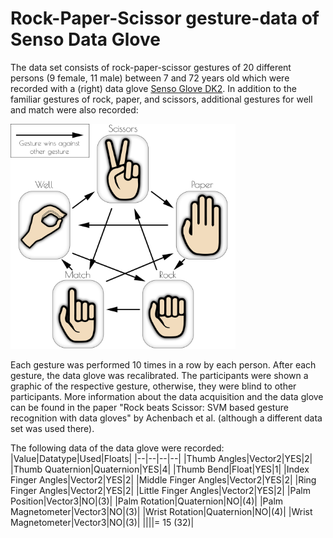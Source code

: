 # Rock-Paper-Scissor gesture-data of Senso Data Glove

The data set consists of rock-paper-scissor gestures of 20 different persons (9 female, 11 male) between 7 and 72 years old which were recorded with a (right) data glove [Senso Glove DK2](https://senso.me). In addition to the familiar gestures of rock, paper, and scissors, additional gestures for well and match were also recorded:

<img alt="5 gestures" src="rpswmrules.png" width="360">

Each gesture was performed 10 times in a row by each person. After each gesture, the data glove was recalibrated. The participants were shown a graphic of the respective gesture, otherwise, they were blind to other participants.
More information about the data acquisition and the data glove can be found in the paper "Rock beats Scissor: SVM based gesture recognition with data gloves" by Achenbach et al. (although a different data set was used there).

The following data of the data glove were recorded:
|Value|Datatype|Used|Floats|
|--|--|--|--|
|Thumb Angles|Vector2|YES|2|
|Thumb Quaternion|Quaternion|YES|4|
|Thumb Bend|Float|YES|1|
|Index Finger Angles|Vector2|YES|2|
|Middle Finger Angles|Vector2|YES|2|
|Ring Finger Angles|Vector2|YES|2|
|Little Finger Angles|Vector2|YES|2|
|Palm Position|Vector3|NO|(3)|
|Palm Rotation|Quaternion|NO|(4)|
|Palm Magnetometer|Vector3|NO|(3)|
|Wrist Rotation|Quaternion|NO|(4)|
|Wrist Magnetometer|Vector3|NO|(3)|
||||= 15 (32)|
